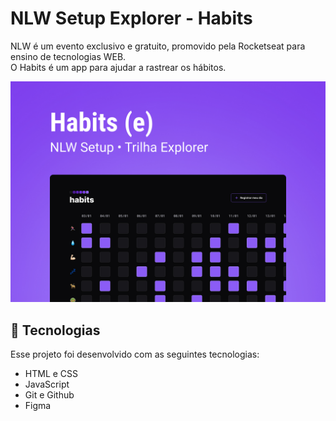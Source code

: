 # NLW Setup Explorer - Habits

NLW é um evento exclusivo e gratuito, promovido pela Rocketseat para ensino de tecnologias WEB.
<br/>
O Habits é um app para ajudar a rastrear os hábitos.

<img src="./assets/capa.jpg">

## 🚀 Tecnologias

Esse projeto foi desenvolvido com as seguintes tecnologias:

- HTML e CSS
- JavaScript
- Git e Github
- Figma